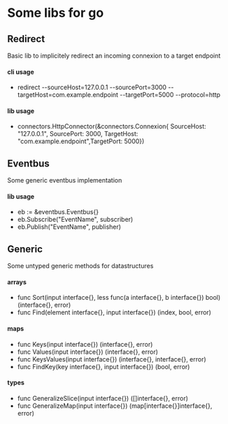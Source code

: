 # Some libs for go

## Redirect 
Basic lib to implicitely redirect an incoming connexion to a target endpoint

#### cli usage
- redirect --sourceHost=127.0.0.1 --sourcePort=3000 --targetHost=com.example.endpoint --targetPort=5000 --protocol=http

#### lib usage
- connectors.HttpConnector(&connectors.Connexion{ SourceHost: "127.0.0.1", SourcePort: 3000, TargetHost: "com.example.endpoint",TargetPort: 5000})

## Eventbus 
Some generic eventbus implementation

#### lib usage
- eb := &eventbus.Eventbus{}
- eb.Subscribe("EventName", subscriber)
- eb.Publish("EventName", publisher)

## Generic 
Some untyped generic methods for datastructures

#### arrays
- func Sort(input interface{}, less func(a interface{}, b interface{}) bool) (interface{}, error)
- func Find(element interface{}, input interface{}) (index, bool, error)

#### maps
- func Keys(input interface{}) (interface{}, error)
- func Values(input interface{}) (interface{}, error)
- func KeysValues(input interface{}) (interface{}, interface{}, error)
- func FindKey(key interface{}, input interface{}) (bool, error)

#### types
- func GeneralizeSlice(input interface{}) ([]interface{}, error)
- func GeneralizeMap(input interface{}) (map[interface{}]interface{}, error)